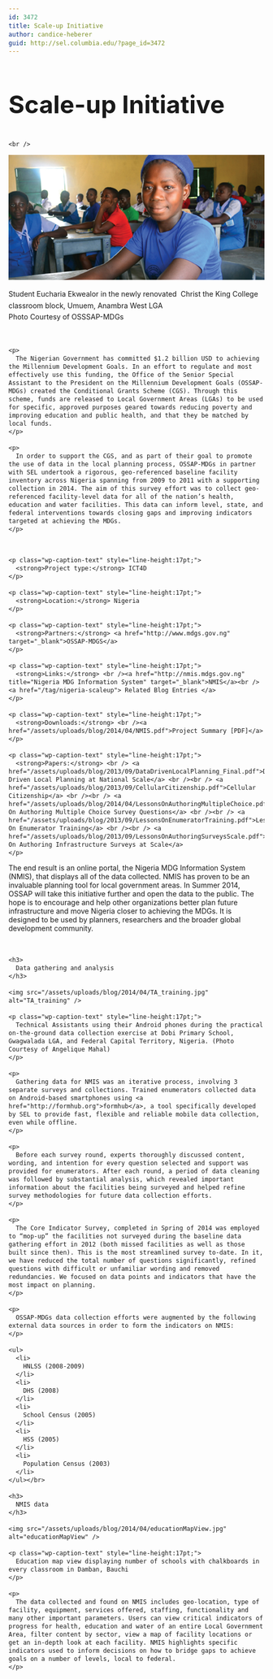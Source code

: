 ```yaml
---
id: 3472
title: Scale-up Initiative
author: candice-heberer
guid: http://sel.columbia.edu/?page_id=3472
---
```

<div class="row-fluid">
  <div class="span12">
    <h2 style="font-size:48px !important;">
      Scale-up Initiative
    </h2>
    
    <br />
  </div>
</div>

![nigeria-main][1] 

<p class="wp-caption-text" style="line-height:17pt;">
  Student Eucharia Ekwealor in the newly renovated  Christ the King College classroom block, Umuem, Anambra West LGA <br /> Photo Courtesy of OSSSAP-MDGs
</p>

<div class="row-fluid">
  <div class="span9">
    <br /> 
    
    <p>
      The Nigerian Government has committed $1.2 billion USD to achieving the Millennium Development Goals. In an effort to regulate and most effectively use this funding, the Office of the Senior Special Assistant to the President on the Millennium Development Goals (OSSAP-MDGs) created the Conditional Grants Scheme (CGS). Through this scheme, funds are released to Local Government Areas (LGAs) to be used for specific, approved purposes geared towards reducing poverty and improving education and public health, and that they be matched by local funds.
    </p>
    
    <p>
      In order to support the CGS, and as part of their goal to promote the use of data in the local planning process, OSSAP-MDGs in partner with SEL undertook a rigorous, geo-referenced baseline facility inventory across Nigeria spanning from 2009 to 2011 with a supporting collection in 2014. The aim of this survey effort was to collect geo-referenced facility-level data for all of the nation’s health, education and water facilities. This data can inform level, state, and federal interventions towards closing gaps and improving indicators targeted at achieving the MDGs.
    </p>
  </div>
  
  <div class="span3">
    <br /> 
    
    <p class="wp-caption-text" style="line-height:17pt;">
      <strong>Project type:</strong> ICT4D
    </p>
    
    <p class="wp-caption-text" style="line-height:17pt;">
      <strong>Location:</strong> Nigeria
    </p>
    
    <p class="wp-caption-text" style="line-height:17pt;">
      <strong>Partners:</strong> <a href="http://www.mdgs.gov.ng" target="_blank">OSSAP-MDGS</a>
    </p>
    
    <p class="wp-caption-text" style="line-height:17pt;">
      <strong>Links:</strong> <br /><a href="http://nmis.mdgs.gov.ng" title="Nigeria MDG Information System" target="_blank">NMIS</a><br /><a href="/tag/nigeria-scaleup"> Related Blog Entries </a>
    </p>
    
    <p class="wp-caption-text" style="line-height:17pt;">
      <strong>Downloads:</strong> <br /><a href="/assets/uploads/blog/2014/04/NMIS.pdf">Project Summary [PDF]</a>
    </p>
    
    <p class="wp-caption-text" style="line-height:17pt;">
      <strong>Papers:</strong> <br /> <a href="/assets/uploads/blog/2013/09/DataDrivenLocalPlanning_Final.pdf">Data-Driven Local Planning at National Scale</a> <br /><br /> <a href="/assets/uploads/blog/2013/09/CellularCitizenship.pdf">Cellular Citizenship</a> <br /><br /> <a href="/assets/uploads/blog/2014/04/LessonsOnAuthoringMultipleChoice.pdf">Lessons On Authoring Multiple Choice Survey Questions</a> <br /><br /> <a href="/assets/uploads/blog/2013/09/LessonsOnEnumeratorTraining.pdf">Lessons On Enumerator Training</a> <br /><br /> <a href="/assets/uploads/blog/2013/09/LessonsOnAuthoringSurveysScale.pdf">Lessons On Authoring Infrastructure Surveys at Scale</a>
    </p>
  </div>
</div>

<div class="row-fluid">
  <div class="span9">
    <p>
      The end result is an online portal, the Nigeria MDG Information System (NMIS), that displays all of the data collected. NMIS has proven to be an invaluable planning tool for local government areas. In Summer 2014, OSSAP will take this initiative further and open the data to the public. The hope is to encourage and help other organizations better plan future infrastructure and move Nigeria closer to achieving the MDGs. It is designed to be used by planners, researchers and the broader global development community.
    </p></br> 
    
    <h3>
      Data gathering and analysis
    </h3>
    
    <img src="/assets/uploads/blog/2014/04/TA_training.jpg" alt="TA_training" />
    
    <p class="wp-caption-text" style="line-height:17pt;">
      Technical Assistants using their Android phones during the practical on-the-ground data collection exercise at Dobi Primary School, Gwagwalada LGA, and Federal Capital Territory, Nigeria. (Photo Courtesy of Angelique Mahal)
    </p>
    
    <p>
      Gathering data for NMIS was an iterative process, involving 3 separate surveys and collections. Trained enumerators collected data on Android-based smartphones using <a href="http://formhub.org">formhub</a>, a tool specifically developed by SEL to provide fast, flexible and reliable mobile data collection, even while offline.
    </p>
    
    <p>
      Before each survey round, experts thoroughly discussed content, wording, and intention for every question selected and support was provided for enumerators. After each round, a period of data cleaning was followed by substantial analysis, which revealed important information about the facilities being surveyed and helped refine survey methodologies for future data collection efforts.
    </p>
    
    <p>
      The Core Indicator Survey, completed in Spring of 2014 was employed to “mop-up” the facilities not surveyed during the baseline data gathering effort in 2012 (both missed facilities as well as those built since then). This is the most streamlined survey to-date. In it, we have reduced the total number of questions significantly, refined questions with difficult or unfamiliar wording and removed redundancies. We focused on data points and indicators that have the most impact on planning.
    </p>
    
    <p>
      OSSAP-MDGs data collection efforts were augmented by the following external data sources in order to form the indicators on NMIS:
    </p>
    
    <ul>
      <li>
        HNLSS (2008-2009)
      </li>
      <li>
        DHS (2008)
      </li>
      <li>
        School Census (2005)
      </li>
      <li>
        HSS (2005)
      </li>
      <li>
        Population Census (2003)
      </li>
    </ul></br> 
    
    <h3>
      NMIS data
    </h3>
    
    <img src="/assets/uploads/blog/2014/04/educationMapView.jpg" alt="educationMapView" />
    
    <p class="wp-caption-text" style="line-height:17pt;">
      Education map view displaying number of schools with chalkboards in every classroom in Damban, Bauchi
    </p>
    
    <p>
      The data collected and found on NMIS includes geo-location, type of facility, equipment, services offered, staffing, functionality and many other important parameters. Users can view critical indicators of progress for health, education and water of an entire Local Government Area, filter content by sector, view a map of facility locations or get an in-depth look at each facility. NMIS highlights specific indicators used to inform decisions on how to bridge gaps to achieve goals on a number of levels, local to federal.
    </p>
  </div>
</div>

 [1]: /assets/uploads/blog/2014/04/nigeria-main.jpg
